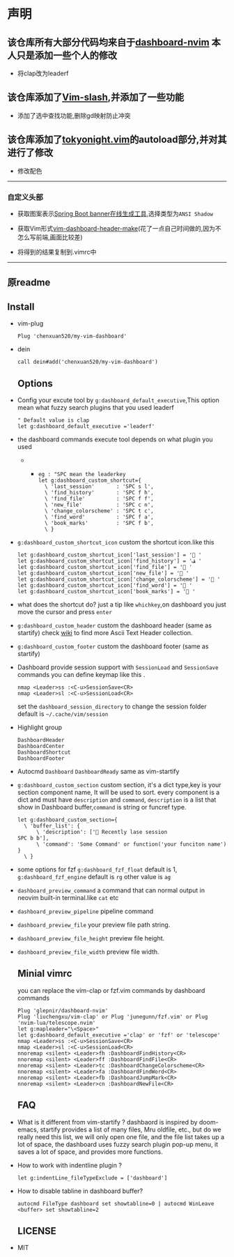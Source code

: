 

# 声明

## **该仓库所有大部分代码均来自于[dashboard-nvim](https://github.com/glepnir/dashboard-nvim)** 本人只是添加一些个人的修改

- 将clap改为leaderf

## **该仓库添加了[Vim-slash](https://github.com/junegunn/vim-slash),并添加了一些功能**

- 添加了选中查找功能,删除gd映射防止冲突

## **该仓库添加了[tokyonight.vim]()的autoload部分,并对其进行了修改**

- 修改配色

---

### 自定义头部

- 获取图案表示[Spring Boot banner在线生成工具](https://www.bootschool.net/ascii),选择类型为`ANSI Shadow`

- 获取Vim形式[vim-dashboard-header-make](https://chenxuan520.gitee.io/chenxuanweb/header.html)(花了一点自己时间做的,因为不怎么写前端,画面比较差)

- 将得到的结果复制到.vimrc中

---

## 原readme

## Install

- vim-plug

  ```vim
  Plug 'chenxuan520/my-vim-dashboard'
  ```
- dein

  ```vim
  call dein#add('chenxuan520/my-vim-dashboard')
  ```

  ## Options
- Config your excute tool by `g:dashboard_default_executive`,This option mean what fuzzy
  search plugins that you used leaderf

  ```viml
  " Default value is clap
  let g:dashboard_default_executive ='leaderf'
  ```
- the dashboard commands execute tool depends on what plugin you used
  - - ```viml
      eg : "SPC mean the leaderkey
      let g:dashboard_custom_shortcut={
        \ 'last_session'       : 'SPC s l',
        \ 'find_history'       : 'SPC f h',
        \ 'find_file'          : 'SPC f f',
        \ 'new_file'           : 'SPC c n',
        \ 'change_colorscheme' : 'SPC t c',
        \ 'find_word'          : 'SPC f a',
        \ 'book_marks'         : 'SPC f b',
        \ }
      ```
- `g:dashboard_custom_shortcut_icon` custom the shortcut icon.like this

  ```
  let g:dashboard_custom_shortcut_icon['last_session'] = ' '
  let g:dashboard_custom_shortcut_icon['find_history'] = 'ﭯ '
  let g:dashboard_custom_shortcut_icon['find_file'] = ' '
  let g:dashboard_custom_shortcut_icon['new_file'] = ' '
  let g:dashboard_custom_shortcut_icon['change_colorscheme'] = ' '
  let g:dashboard_custom_shortcut_icon['find_word'] = ' '
  let g:dashboard_custom_shortcut_icon['book_marks'] = ' '
  ```
- what does the shortcut do? just a tip like `whichkey`,on dashboard you just
  move the cursor and press `enter`
- `g:dashboard_custom_header` custom the dashboard header (same as startify)
  check [wiki](https://github.com/glepnir/dashboard-nvim/wiki/Ascii-Header-Text)
  to find more Ascii Text Header collection.
- `g:dashboard_custom_footer` custom the dashboard footer (same as startify)
- Dashboard provide session support with `SessionLoad` and `SessionSave`
  commands you can define keymap like this .

  ```viml
  nmap <Leader>ss :<C-u>SessionSave<CR>
  nmap <Leader>sl :<C-u>SessionLoad<CR>
  ```

  set the `dashboard_session_directory` to change the session folder
  default is `~/.cache/vim/session`
- Highlight group

  ```VimL
  DashboardHeader
  DashboardCenter
  DashboardShortcut
  DashboardFooter
  ```
- Autocmd `Dashboard` `DashboardReady` same as vim-startify
- `g:dashboard_custom_section` custom section, it's a dict type,key is your section component name,
  It will be used to sort. every component is a dict and must have `description` and `command`,
  `description` is a list that show in Dashboard buffer,`command` is string or funcref type.

  ```viml
  let g:dashboard_custom_section={
    \ 'buffer_list': {
        \ 'description': [' Recently lase session                 SPC b b'],
        \ 'command': 'Some Command' or function('your funciton name') }
    \ }
  ```
- some options for fzf `g:dashboard_fzf_float` default is 1, `g:dashboard_fzf_engine` default is `rg` other value is `ag`
- `dashboard_preview_command`  a command that can normal output in neovim built-in terminal.like
  `cat` etc
- `dashboard_preview_pipeline` pipeline command
- `dashboard_preview_file` your preview file path string.
- `dashboard_preview_file_height` preview file height.
- `dashboard_preview_file_width` preview file width.

  ## Minial vimrc

  you can replace the vim-clap or fzf.vim commands by dashboard commands

  ```viml
  Plug 'glepnir/dashboard-nvim'
  Plug 'liuchengxu/vim-clap' or Plug 'junegunn/fzf.vim' or Plug 'nvim-lua/telescope.nvim'
  let g:mapleader="\<Space>"
  let g:dashboard_default_executive ='clap' or 'fzf' or 'telescope'
  nmap <Leader>ss :<C-u>SessionSave<CR>
  nmap <Leader>sl :<C-u>SessionLoad<CR>
  nnoremap <silent> <Leader>fh :DashboardFindHistory<CR>
  nnoremap <silent> <Leader>ff :DashboardFindFile<CR>
  nnoremap <silent> <Leader>tc :DashboardChangeColorscheme<CR>
  nnoremap <silent> <Leader>fa :DashboardFindWord<CR>
  nnoremap <silent> <Leader>fb :DashboardJumpMark<CR>
  nnoremap <silent> <Leader>cn :DashboardNewFile<CR>
  ```

  ## FAQ
- What is it different from vim-startify ?
  dashbaord is inspired by doom-emacs, startify provides a list of many files,
  Mru oldfile, etc., but do we really need this list, we will only open one file,
  and the file list takes up a lot of space, the dashboard uses fuzzy search plugin
  pop-up menu, it saves a lot of space, and provides more functions.
- How to work with indentline plugin ?

  ```vim
  let g:indentLine_fileTypeExclude = ['dashboard']
  ```
- How to disable tabline in dashboard buffer?

  ```vim
  autocmd FileType dashboard set showtabline=0 | autocmd WinLeave <buffer> set showtabline=2
  ```

  ## LICENSE
- MIT
